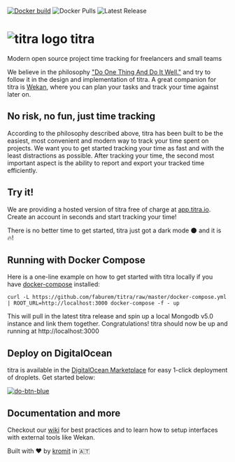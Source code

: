 [![Docker build](https://github.com/kromitgmbh/titra/actions/workflows/push.yml/badge.svg)](https://github.com/kromitgmbh/titra/actions/workflows/push.yml) ![Docker Pulls](https://badgen.net/docker/pulls/kromit/titra) ![Latest Release](https://img.shields.io/github/v/release/kromitgmbh/titra.svg)


# ![titra logo](public/favicons/favicon-32x32.png) titra
Modern open source project time tracking for freelancers and small teams

We believe in the philosophy ["Do One Thing And Do It Well."](https://en.wikipedia.org/wiki/Unix_philosophy#Do_One_Thing_and_Do_It_Well) and try to follow it in the design and implementation of titra. A great companion for titra is [Wekan](https://wekan.github.io/), where you can plan your tasks and track your time against later on.

## No risk, no fun, just time tracking
According to the philosophy described above, titra has been built to be the easiest, most convenient and modern way to track your time spent on projects. We want you to get started tracking your time as fast and with the least distractions as possible. After tracking your time, the second most important aspect is the ability to report and export your tracked time efficiently.

## Try it!
We are providing a hosted version of titra free of charge at [app.titra.io](https://app.titra.io). Create an account in seconds and start tracking your time!

There is no better time to get started, titra just got a dark mode 🌑 and it is 🔥!

## Running with Docker Compose
Here is a one-line example on how to get started with titra locally if you have [docker-compose](https://docs.docker.com/compose/) installed:
```
curl -L https://github.com/faburem/titra/raw/master/docker-compose.yml | ROOT_URL=http://localhost:3000 docker-compose -f - up
```

This will pull in the latest titra release and spin up a local Mongodb v5.0 instance and link them together.
Congratulations! titra should now be up and running at http://localhost:3000

## Deploy on DigitalOcean
titra is available in the [DigitalOcean Marketplace](https://marketplace.digitalocean.com/apps/titra?refcode=bc1d2516c8d2) for easy 1-click deployment of droplets. Get started below:

[![do-btn-blue](https://user-images.githubusercontent.com/11456790/74553033-c9399f80-4f56-11ea-9f9f-6f1ac4af50ce.png)](https://marketplace.digitalocean.com/apps/titra?refcode=bc1d2516c8d2&action=deploy)


## Documentation and more
Checkout our [wiki](https://wiki.titra.io) for best practices and to learn how to setup interfaces with external tools like Wekan.



Built with ❤️ by [kromit](https://kromit.at) in 🇦🇹
